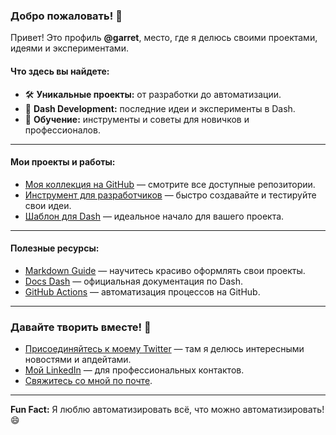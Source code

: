 ### Добро пожаловать! 👋  

Привет! Это профиль **@garret**, место, где я делюсь своими проектами, идеями и экспериментами.  

#### Что здесь вы найдете:  
- 🛠️ **Уникальные проекты:** от разработки до автоматизации.  
- 🚀 **Dash Development:** последние идеи и эксперименты в Dash.  
- 🌱 **Обучение:** инструменты и советы для новичков и профессионалов.  

---

#### Мои проекты и работы:
- [Моя коллекция на GitHub](https://github.com/reddydub1ty?tab=repositories) — смотрите все доступные репозитории.  
- [Инструмент для разработчиков](https://replit.com/) — быстро создавайте и тестируйте свои идеи.  
- [Шаблон для Dash](https://github.com/plotly/dash-sample-apps) — идеальное начало для вашего проекта.  

---

#### Полезные ресурсы:
- [Markdown Guide](https://www.markdownguide.org/) — научитесь красиво оформлять свои проекты.  
- [Docs Dash](https://dash.plotly.com/introduction) — официальная документация по Dash.  
- [GitHub Actions](https://docs.github.com/en/actions) — автоматизация процессов на GitHub.  

---

### Давайте творить вместе! 🤝  
- [Присоединяйтесь к моему Twitter](https://twitter.com/) — там я делюсь интересными новостями и апдейтами.  
- [Мой LinkedIn](https://www.linkedin.com/) — для профессиональных контактов.  
- [Свяжитесь со мной по почте](mailto:reddydub1ty@example.com).  

---

**Fun Fact:** Я люблю автоматизировать всё, что можно автоматизировать! 😄  



